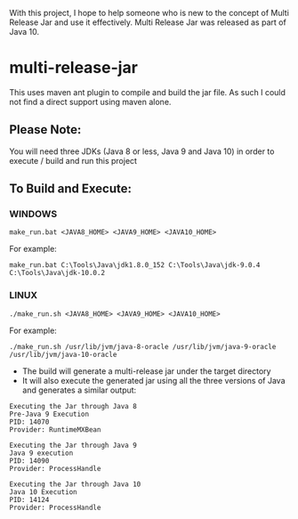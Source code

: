 With this project, I hope to help someone who is new to the concept of Multi Release Jar and use it effectively. Multi Release Jar was released as part of Java 10.

# multi-release-jar

This uses maven ant plugin to compile and build the jar file. As such I could not find a direct support using maven alone.

## Please Note:

You will need three JDKs (Java 8 or less, Java 9 and Java 10) in order to execute / build and run this project

## To Build and Execute:
### WINDOWS
```
make_run.bat <JAVA8_HOME> <JAVA9_HOME> <JAVA10_HOME>
```

For example:
```
make_run.bat C:\Tools\Java\jdk1.8.0_152 C:\Tools\Java\jdk-9.0.4 C:\Tools\Java\jdk-10.0.2
```

### LINUX
```
./make_run.sh <JAVA8_HOME> <JAVA9_HOME> <JAVA10_HOME>
```

For example:
```
./make_run.sh /usr/lib/jvm/java-8-oracle /usr/lib/jvm/java-9-oracle /usr/lib/jvm/java-10-oracle
```

* The build will generate a multi-release jar under the target directory
* It will also execute the generated jar using all the three versions of Java and generates a similar output:

```
Executing the Jar through Java 8
Pre-Java 9 Execution
PID: 14070
Provider: RuntimeMXBean

Executing the Jar through Java 9
Java 9 execution
PID: 14090
Provider: ProcessHandle

Executing the Jar through Java 10
Java 10 Execution
PID: 14124
Provider: ProcessHandle
```
